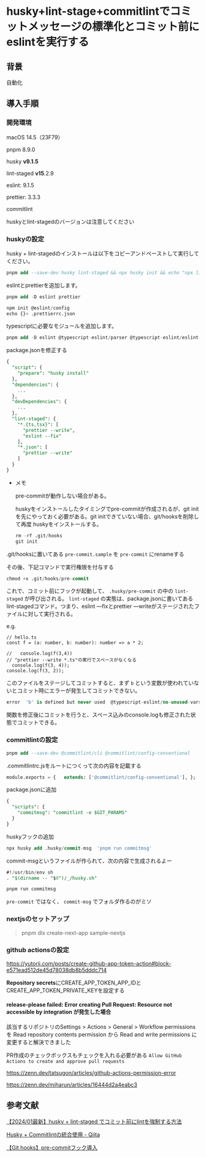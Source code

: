 # husky+lint-stage+commitlintでコミットメッセージの標準化とコミット前にeslintを実行する

## 背景

自動化

## 導入手順

### 開発環境

macOS 14.5（23F79）

pnpm 8.9.0

husky **v9.1.5**

lint-staged **v15**.2.9

eslint: 9.1.5

prettier: 3.3.3

commitlint

huskyとlint-stagedのバージョンは注意してください

### huskyの設定

husky + lint-stagedのインストールは以下をコピーアンドペーストして実行してください。

```sql
pnpm add --save-dev husky lint-staged && npx husky init && echo "npx lint-staged" > .husky/pre-commit
```

eslintとprettierを追加します。

```sql
pnpm add -D eslint prettier
```

```sql
npm init @eslint/config
echo {}> .prettierrc.json
```

typescriptに必要なモジュールを追加します。

```sql
pnpm add -D eslint @typescript-eslint/parser @typescript-eslint/eslint-plugin eslint-config-prettier
```

package.jsonを修正する

```sql
{
  "script": {
    "prepare": "husky install"
  },
  "dependencies": {
    ...
  },
  "devDependencies": {
    ...
  },
  "lint-staged": {
    "*.{ts,tsx}": [
      "prettier --write",
      "eslint --fix"
    ],
    "*.json": [
      "prettier --write"
    ]
  }
}
```

- メモ
    
    pre-commitが動作しない場合がある。
    
    huskyをインストールしたタイミングでpre-commitが作成されるが、git initを先にやっておく必要がある。git initできていない場合、git/hooksを削除して再度 huskyをインストールする。
    
    ```sql
    rm -rf .git/hooks
    git init
    ```
    

.git/hooksに置いてある `pre-commit.sample` を `pre-commit` にrenameする

その後、下記コマンドで実行権限を付与する

```sql
chmod +x .git/hooks/pre-commit
```

これで、コミット前にフックが起動して、 `.husky/pre-commit` の中の `lint-staged` が呼び出される。 `lint-staged` の実態は、package.jsonに書いてあるlint-stagedコマンド。つまり、eslint —fixとprettier —writeがステージされたファイルに対して実行される。

e.g. 

```tsx
// hello.ts
const f = (a: number, b: number): number => a * 2;

//   console.log(f(3,4))
// "prettier --write *.ts"の実行でスペースがなくなる
  console.log(f(3, 4));
console.log(f(3, 2));

```

このファイルをステージしてコミットすると、まず `b` という変数が使われていないとコミット時にエラーが発生してコミットできない。

```sql
error  'b' is defined but never used  @typescript-eslint/no-unused-vars
```

関数を修正後にコミットを行うと、スペース込みのconsole.logも修正された状態でコミットできる。

### commitlintの設定

```sql
pnpm add --save-dev @commitlint/cli @commitlint/config-conventional
```

.commitlintrc.jsをルートにつくって次の内容を記載する

```sql
module.exports = {   extends: ['@commitlint/config-conventional'], };

```

package.jsonに追加

```sql
{
  "scripts": {
    "commitmsg": "commitlint -e $GIT_PARAMS"
  }
}
```

huskyフックの追加

```sql
npx husky add .husky/commit-msg  'pnpm run commitmsg'
```

commit-msgというファイルが作られて、次の内容で生成されるよー

```sql
#!/usr/bin/env sh
. "$(dirname -- "$0")/_/husky.sh"

pnpm run commitmsg
```

`pre-commit` ではなく、 `commit-msg` でフォルダ作るのがミソ

### nextjsのセットアップ

> pnpm dlx create-next-app sample-nextjs
### github actionsの設定

https://yutorii.com/posts/create-github-app-token-action#block-e571ead512de45d78038db8b5dddc714

**Repository secrets**にCREATE_APP_TOKEN_APP_IDとCREATE_APP_TOKEN_PRIVATE_KEYを設定する

#### release-please failed: Error creating Pull Request: Resource not accessible by integration が発生した場合

該当するリポジトリのSettings > Actions > General > Workflow permissionsを
Read repository contents permission から Read and write permissions に変更すると解決できました

PR作成のチェックボックスもチェックを入れる必要がある
`Allow GitHub Actions to create and approve pull requests` 

https://zenn.dev/tatsugon/articles/github-actions-permission-error

https://zenn.dev/miharun/articles/16444d2a4eabc3

## 参考文献

[【2024/01最新】husky + lint-staged でコミット前にlintを強制する方法](https://zenn.dev/risu729/articles/latest-husky-lint-staged)

[Husky + Commitlintの統合使用 - Qiita](https://qiita.com/bsyo/items/451319d497194bd83971)

[【Git hooks】pre-commitフック導入](https://zenn.dev/sun_asterisk/articles/97d2b4be675c06)